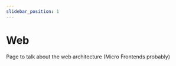 ```yaml
---
slidebar_position: 1
---
```


# Web

Page to talk about the web architecture (Micro Frontends probably)

